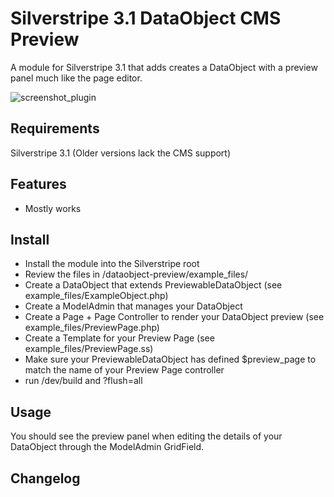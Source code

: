 # Silverstripe 3.1 DataObject CMS Preview

A module for Silverstripe 3.1 that adds creates a DataObject with a preview panel much like the page editor.

![screenshot_plugin](https://cloud.githubusercontent.com/assets/247139/4880595/5eb2c5ac-633d-11e4-86c0-c207d85f7be9.jpg)

## Requirements

Silverstripe 3.1 (Older versions lack the CMS support)

## Features

- Mostly works

## Install

- Install the module into the Silverstripe root
- Review the files in <site>/dataobject-preview/example_files/
- Create a DataObject that extends PreviewableDataObject (see example_files/ExampleObject.php)
- Create a ModelAdmin that manages your DataObject
- Create a Page + Page Controller to render your DataObject preview (see example_files/PreviewPage.php)
- Create a Template for your Preview Page (see example_files/PreviewPage.ss)
- Make sure your PreviewableDataObject has defined $preview_page to match the name of your Preview Page controller
- run /dev/build and ?flush=all

## Usage

You should see the preview panel when editing the details of your DataObject through the ModelAdmin GridField.

## Changelog

